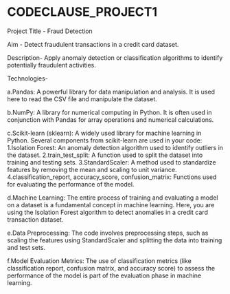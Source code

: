# CODECLAUSE_PROJECT1
Project Title - Fraud Detection

Aim - Detect fraudulent transactions in a credit card dataset.

Description- Apply anomaly detection or classification algorithms to identify potentially fraudulent activities.

Technologies-

a.Pandas: A powerful library for data manipulation and analysis. It is used here to read the CSV file and manipulate the dataset.

b.NumPy: A library for numerical computing in Python. It is often used in conjunction with Pandas for array operations and numerical calculations.

c.Scikit-learn (sklearn): A widely used library for machine learning in Python. Several components from scikit-learn are used in your code:
1.Isolation Forest: An anomaly detection algorithm used to identify outliers in the dataset.
2.train_test_split: A function used to split the dataset into training and testing sets.
3.StandardScaler: A method used to standardize features by removing the mean and scaling to unit variance.
4.classification_report, accuracy_score, confusion_matrix: Functions used for evaluating the performance of the model.

d.Machine Learning: The entire process of training and evaluating a model on a dataset is a fundamental concept in machine learning. Here, you are using the Isolation Forest algorithm to detect anomalies in a credit card transaction dataset.

e.Data Preprocessing: The code involves preprocessing steps, such as scaling the features using StandardScaler and splitting the data into training and test sets.

f.Model Evaluation Metrics: The use of classification metrics (like classification report, confusion matrix, and accuracy score) to assess the performance of the model is part of the evaluation phase in machine learning.




